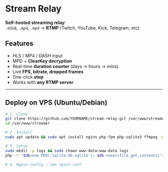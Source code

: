 # Stream Relay

**Self-hosted streaming relay**:  
`.m3u8`, `.mp4`, `.mpd` → **RTMP** (Twitch, YouTube, Kick, Telegram, etc)

## Features
- HLS / MP4 / DASH input
- MPD + **ClearKey decryption**
- Real-time **duration counter** (days → hours → mins)
- Live **FPS, bitrate, dropped frames**
- One-click **stop**
- Works with **any RTMP server**

---

## Deploy on VPS (Ubuntu/Debian)

```bash
# 1. Clone
git clone https://github.com/YOURNAME/stream-relay.git /var/www/streamer
cd /var/www/streamer

# 2. Install
sudo apt update && sudo apt install nginx php-fpm php-sqlite3 ffmpeg -y

# 3. Setup
sudo mkdir -p logs && sudo chown www-data:www-data logs
php -r "$db=new PDO('sqlite:db.sqlite'); $db->exec(file_get_contents('schema.sql'));"

# 4. Nginx config → see nginx.conf
